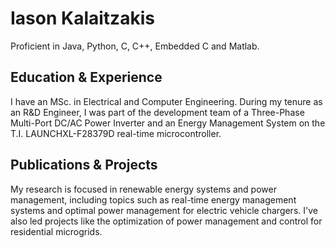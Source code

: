# Iason Kalaitzakis
Proficient in Java, Python, C, C++, Embedded C and Matlab.

## Education & Experience
I have an MSc. in Electrical and Computer Engineering. During my tenure as an R&D Engineer, I was part of the development team of a Three-Phase Multi-Port DC/AC Power Inverter and an Energy Management System on the T.I. LAUNCHXL-F28379D real-time microcontroller.

## Publications & Projects
My research is focused in renewable energy systems and power management, including topics such as real-time energy management systems and optimal power management for electric vehicle chargers. I've also led projects like the optimization of power management and control for residential microgrids.
